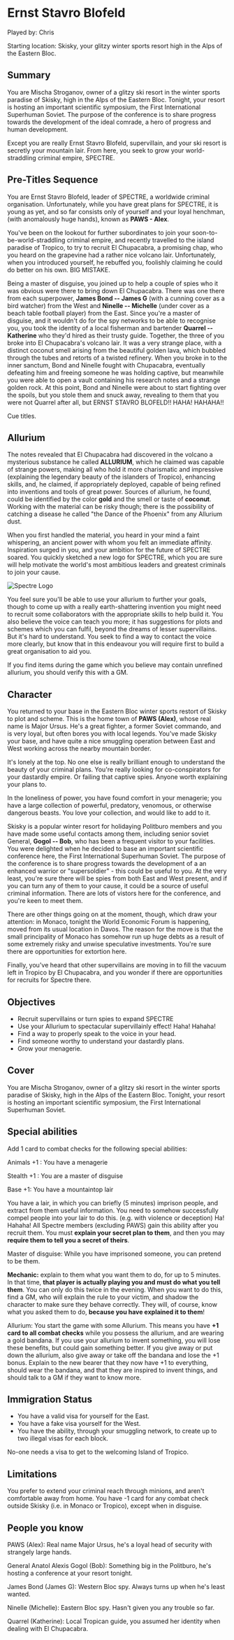 Ernst Stavro Blofeld
==========================================

Played by: Chris

Starting location: Skisky, your glitzy winter sports resort high in the Alps of the Eastern Bloc. 

Summary
-------
You are Mischa Stroganov, owner of a glitzy ski resort in the winter sports paradise of Skisky, high in the Alps of the Eastern Bloc. Tonight, your resort is hosting an important scientific symposium, the First International Superhuman Soviet. The purpose of the conference is to share progress towards the development of the ideal comrade, a hero of progress and human development.

Except you are really Ernst Stavro Blofeld, supervillain, and your ski resort is secretly your mountain lair. From here, you seek to grow your world-straddling criminal empire, SPECTRE.

Pre-Titles Sequence
-------------------

You are Ernst Stavro Blofeld, leader of SPECTRE, a worldwide criminal organisation.
Unfortunately, while you have great plans for SPECTRE, it is young as yet, and so far consists only of yourself and
your loyal henchman, (with anomalously huge hands), known as **PAWS - Alex**.

You've been on the lookout for further subordinates to join your soon-to-be-world-straddling criminal empire, and recently travelled to the island paradise of Tropico, to try to recruit El Chupacabra, a promising chap, who you heard on the grapevine had a rather nice volcano lair. Unfortunately, when you introduced yourself, he rebuffed you, foolishly claiming he could do better on his own. BIG MISTAKE.

Being a master of disguise, you joined up to help a couple of spies who it was obvious were there to bring down El Chupacabra. There was one there from each superpower, **James Bond -- James G** (with a cunning cover as a bird watcher) from the West and **Ninelle -- Michelle** (under cover as a beach table football player) from the East. Since you're a master of disguise, and it wouldn't do for the spy networks to be able to recognise you, you took the identity of a local fisherman and bartender **Quarrel -- Katherine** who they'd hired as their trusty guide. Together, the three of you broke into El Chupacabra's volcano lair. It was a very strange place, with a distinct coconut smell arising from the beautiful golden lava, which bubbled through the tubes and retorts of a twisted refinery. When you broke in to the inner sanctum, Bond and Ninelle fought with Chupacabra, eventually defeating him and freeing someone he was holding captive, but meanwhile you were able to open a vault containing his research notes and a strange golden rock. At this point, Bond and Ninelle were about to start fighting over the spoils, but you stole them and snuck away, revealing to them that you were not Quarrel after all, but ERNST STAVRO BLOFELD!! HAHA! HAHAHA!!

Cue titles.

Allurium
---------

The notes revealed that El Chupacabra had discovered in the volcano a mysterious substance he called **ALLURIUM**, which he claimed was capable of strange powers, making all who hold it more charismatic and impressive (explaining the legendary beauty of the islanders of Tropico), enhancing skills, and, he claimed, if appropriately deployed, capable of being refined into inventions and tools of great power. Sources of allurium, he found, could be identified by the
color **gold** and the smell or taste of **coconut**. Working with the material can be risky though; there is the possibility of catching a disease he called "the Dance of the Phoenix" from any Allurium dust.

When you first handled the material, you heard in your mind a faint whispering, an ancient power with whom you felt an immediate affinity. Inspiration surged in you, and your ambition for the future of SPECTRE soared. You quickly sketched a new logo for SPECTRE, which you are sure will help motivate the world's most ambitious leaders and greatest criminals to join your cause.

![Spectre Logo](http://vignette1.wikia.nocookie.net/jamesbond/images/0/0e/Spectre_Logo.png/revision/latest?cb=20120804230431)

You feel sure you'll be able to use your allurium to further your goals, though to come up with a really earth-shattering invention you might need to recruit some collaborators with the appropriate skills to help build it. You also believe the voice can teach you more; it has suggestions for plots and schemes which you can fulfil, beyond the dreams of lesser supervillains. But it's hard to understand. You seek to find a way to contact the voice more clearly, but know that in this endeavour you will require first to build a great organisation to aid you.

If you find items during the game which you believe may contain unrefined allurium, you should verify this with a GM.

Character
---------

You returned to your base in the Eastern Bloc winter sports restort of Skisky to plot and scheme. This is the home town of **PAWS (Alex)**, whose real name is Major Ursus. He's a great fighter, a former Soviet commando, and is very loyal, but often bores you with local legends. You've made Skisky your base, and have quite a nice smuggling operation between East and West working across the nearby mountain border.

It's lonely at the top. No one else is really brilliant enough to understand the beauty of your criminal plans. You're really looking for co-conspirators for your dastardly empire. Or failing that captive spies. Anyone worth
explaining your plans to.

In the loneliness of power, you have found comfort in your menagerie; you have a large collection of powerful,
predatory, venomous, or otherwise dangerous beasts. You love your collection, and would like to add to it.

Skisky is a popular winter resort for holidaying Politburo members and you have made some useful contacts among them, including senior soviet General, **Gogol -- Bob**, who has been a frequent visitor to your facilities. You were delighted when he decided to base an important scientific conference here, the First International Superhuman Soviet. The purpose of the conference is to share progress towards the development of a an enhanced warrior or "supersoldier" - this could be useful to you. At the very least, you're sure there will be spies from both East and West present, and if you can turn any of them to your cause, it could be a source of useful criminal information. There are lots of vistors here for the conference, and you're keen to meet them.

There are other things going on at the moment, though, which draw your attention: in Monaco, tonight the
World Economic Forum is happening, moved from its usual location in Davos. The reason for the move is that the small principality of Monaco has somehow run up huge debts as a result of some extremely risky and unwise speculative investments. You're sure there are opportunities for extortion here.

Finally, you've heard that other supervillains are moving in to fill the vacuum left in Tropico by El Chupacabra, and you wonder if there are opportunities for recruits for Spectre there.

Objectives
----------

* Recruit supervillains or turn spies to expand SPECTRE
* Use your Allurium to spectacular supervillainly effect! Haha! Hahaha!
* Find a way to properly speak to the voice in your head.
* Find someone worthy to understand your dastardly plans.
* Grow your menagerie.

Cover
-----

You are Mischa Stroganov, owner of a glitzy ski resort in the winter sports paradise of Skisky, high in the Alps of the Eastern Bloc. Tonight, your resort is hosting an important scientific symposium, the First International Superhuman Soviet.

Special abilities
-----------------
Add 1 card to combat checks for the following special abilities:

Animals +1 : You have a menagerie 

Stealth +1 : You are a master of disguise

Base +1: You have a mountaintop lair

You have a lair, in which you can briefly (5 minutes) imprison people, and extract from them useful information.
You need to somehow successfully compel people into your lair to do this. (e.g. with violence or deception)
Ha! Hahaha! All Spectre members (excluding PAWS) gain this ability after you recruit them. You must
**explain your secret plan to them**, and then you may **require them to tell you a secret of theirs**.

Master of disguise: While you have imprisoned someone, you can pretend to be them.

**Mechanic:** explain to them what you want them to do, for up to 5 minutes. In that time, **that player is actually playing you and must do what you tell them**. You can only do this twice in the evening. When you want to do this, find a GM, who will explain the rule to your victim, and shadow the character to make sure they behave correctly. They will, of course, know what you asked them to do, **because you have explained it to them**!

Allurium: You start the game with some Allurium. This means you have **+1 card to all combat checks** while you possess the allurium, and are wearing a gold bandana. If you use your allurium to invent something, you will lose these benefits, but could gain something better. If you give away or put down the allurium, also give away or take off the bandana and lose the +1 bonus. Explain to the new bearer that they now have +1 to everything, should wear the bandana, and that they are inspired to invent things, and should talk to a GM if they want to know more.

Immigration Status
------------------

* You have a valid visa for yourself for the East.
* You have a fake visa yourself for the West.
* You have the ability, through your smuggling network, to create up to two illegal visas for each block.

No-one needs a visa to get to the welcoming Island of Tropico.

Limitations
-----------

You prefer to extend your criminal reach through minions, and aren't comfortable away from home. You have -1 card for any combat check outside Skisky (i.e. in Monaco or Tropico), except when in disguise.

People you know
---------------
PAWS (Alex): Real name Major Ursus, he's a loyal head of security with strangely large hands.

General Anatol Alexis Gogol (Bob): Something big in the Politburo, he's hosting a conference at your resort tonight.

James Bond (James G): Western Bloc spy. Always turns up when he's least wanted.

Ninelle (Michelle): Eastern Bloc spy. Hasn't given you any trouble so far.

Quarrel (Katherine): Local Tropican guide, you assumed her identity when dealing with El Chupacabra.
